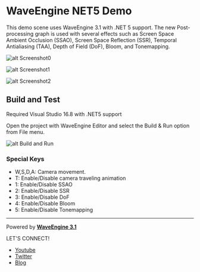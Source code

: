 # WaveEngine NET5 Demo

This demo scene uses WaveEngine 3.1 with .NET 5 support. The new Post-processing graph is used with several effects such as Screen Space Ambient Occlusion (SSAO), Screen Space Reflection (SSR), Temporal Antialiasing (TAA), Depth of Field (DoF), Bloom, and Tonemapping.

![alt Screenshot0](https://github.com/WaveEngine/NET5Demo/blob/main/Screenshots/image00.png)

![alt Screenshot1](https://github.com/WaveEngine/NET5Demo/blob/main/Screenshots/image01.png)

![alt Screenshot2](https://github.com/WaveEngine/NET5Demo/blob/main/Screenshots/image02.png)

## Build and Test

Required Visual Studio 16.8 with .NET5 support

Open the project with WaveEngine Editor and select the Build & Run option from File menu.

![alt Build and Run](https://github.com/WaveEngine/NET5Demo/blob/main/Screenshots/BuildAndRun.png)

### Special Keys
 * W,S,D,A: Camera movement.
 * T: Enable/Disable camera traveling animation
 * 1: Enable/Disable SSAO
 * 2: Enable/Disable SSR
 * 3: Enable/Disable DoF
 * 4: Enable/Disable Bloom
 * 5: Enable/Disable Tonemapping

----
Powered by **[WaveEngine 3.1](http://www.waveengine.net)**

LET'S CONNECT!

- [Youtube](https://www.youtube.com/subscription_center?add_user=WaveEngineChannel)
- [Twitter](https://twitter.com/WaveEngineTeam)
- [Blog](http://geeks.ms/waveengineteam/)
